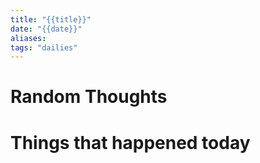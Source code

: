 ```yaml
---
title: "{{title}}"
date: "{{date}}"
aliases: 
tags: "dailies"
---
```


# Random Thoughts

# Things that happened today